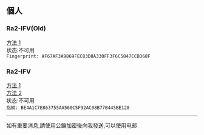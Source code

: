## 個人

### Ra2-IFV(Old)

[方法 1](Ra2-IFV_0x7CCBD68F_public.asc)  
状态:不可用  
`Fingerprint: AF67AF3A9869FEC83D8A330FF3F6C5847CCBD68F`  

### Ra2-IFV

[方法 1](Ra2-IFV_0x7CCBD68F_public.asc)  
[方法 2](https://github.com/Ra2-IFV.gpg)  
状态:不可用  
`指紋: BE4A1C7E863755AA560C5F92AC08B77B445BE128`  

---
如有重要消息,請使用公鑰加密後向我發送,可以使用电邮  
